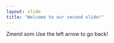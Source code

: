 ```yaml
---
layout: slide
title: "Welcome to our second slide!"
---
```

Zmenil som
Use the left arrow to go back!

